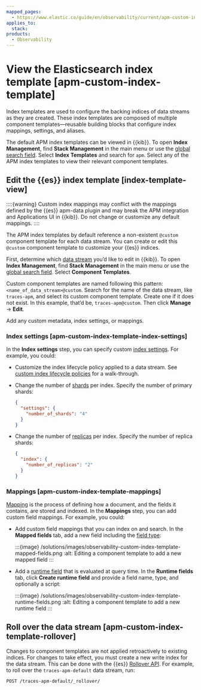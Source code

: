 ```yaml
---
mapped_pages:
  - https://www.elastic.co/guide/en/observability/current/apm-custom-index-template.html
applies_to:
  stack:
products:
  - Observability
---
```


# View the Elasticsearch index template [apm-custom-index-template]

Index templates are used to configure the backing indices of data streams as they are created. These index templates are composed of multiple component templates—​reusable building blocks that configure index mappings, settings, and aliases.

The default APM index templates can be viewed in {{kib}}. To open **Index Management**, find **Stack Management** in the main menu or use the [global search field](/explore-analyze/find-and-organize/find-apps-and-objects.md). Select **Index Templates** and search for `apm`. Select any of the APM index templates to view their relevant component templates.

## Edit the {{es}} index template [index-template-view]

::::{warning}
Custom index mappings may conflict with the mappings defined by the {{es}} apm-data plugin and may break the APM integration and Applications UI in {{kib}}. Do not change or customize any default mappings.
::::

The APM index templates by default reference a non-existent `@custom` component template for each data stream. You can create or edit this `@custom` component template to customize your {{es}} indices.

First, determine which [data stream](/solutions/observability/apm/data-streams.md) you’d like to edit in {{kib}}. To open **Index Management**, find **Stack Management** in the main menu or use the [global search field](/explore-analyze/find-and-organize/find-apps-and-objects.md). Select **Component Templates**.

Custom component templates are named following this pattern: `<name_of_data_stream>@custom`. Search for the name of the data stream, like `traces-apm`, and select its custom component template. Create one if it does not exist. In this example, that’d be, `traces-apm@custom`. Then click **Manage** → **Edit**.

Add any custom metadata, index settings, or mappings.

### Index settings [apm-custom-index-template-index-settings]

In the **Index settings** step, you can specify custom [index settings](elasticsearch://reference/elasticsearch/index-settings/index.md). For example, you could:

* Customize the index lifecycle policy applied to a data stream. See [custom index lifecycle policies](/solutions/observability/apm/index-lifecycle-management.md#apm-data-streams-custom-policy) for a walk-through.
* Change the number of [shards](/deploy-manage/index.md) per index. Specify the number of primary shards:

    ```json
    {
      "settings": {
        "number_of_shards": "4"
      }
    }
    ```

* Change the number of [replicas](/deploy-manage/distributed-architecture/reading-and-writing-documents.md) per index. Specify the number of replica shards:

    ```json
    {
      "index": {
        "number_of_replicas": "2"
      }
    }
    ```

### Mappings [apm-custom-index-template-mappings]

[Mapping](/manage-data/data-store/mapping.md) is the process of defining how a document, and the fields it contains, are stored and indexed. In the **Mappings** step, you can add custom field mappings. For example, you could:

* Add custom field mappings that you can index on and search. In the **Mapped fields** tab, add a new field including the [field type](elasticsearch://reference/elasticsearch/mapping-reference/field-data-types.md):

    :::{image} /solutions/images/observability-custom-index-template-mapped-fields.png
    :alt: Editing a component template to add a new mapped field
    :::

* Add a [runtime field](/manage-data/data-store/mapping/runtime-fields.md) that is evaluated at query time. In the **Runtime fields** tab, click **Create runtime field** and provide a field name, type, and optionally a script:

    :::{image} /solutions/images/observability-custom-index-template-runtime-fields.png
    :alt: Editing a component template to add a new runtime field
    :::

## Roll over the data stream [apm-custom-index-template-rollover]

Changes to component templates are not applied retroactively to existing indices. For changes to take effect, you must create a new write index for the data stream. This can be done with the {{es}} [Rollover API](https://www.elastic.co/docs/api/doc/elasticsearch/operation/operation-indices-rollover). For example, to roll over the `traces-apm-default` data stream, run:

```console
POST /traces-apm-default/_rollover/
```
